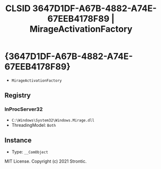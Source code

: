 ﻿---
title: "CLSID 3647D1DF-A67B-4882-A74E-67EEB4178F89 | MirageActivationFactory"
excerpt: What is COM-Object CLSID 3647D1DF-A67B-4882-A74E-67EEB4178F89?
---

# {3647D1DF-A67B-4882-A74E-67EEB4178F89}

* `MirageActivationFactory`

## Registry


### InProcServer32

* `C:\Windows\System32\Windows.Mirage.dll`
* ThreadingModel: `Both`

## Instance

* Type: `__ComObject`

MIT License. Copyright (c) 2021 Strontic.


